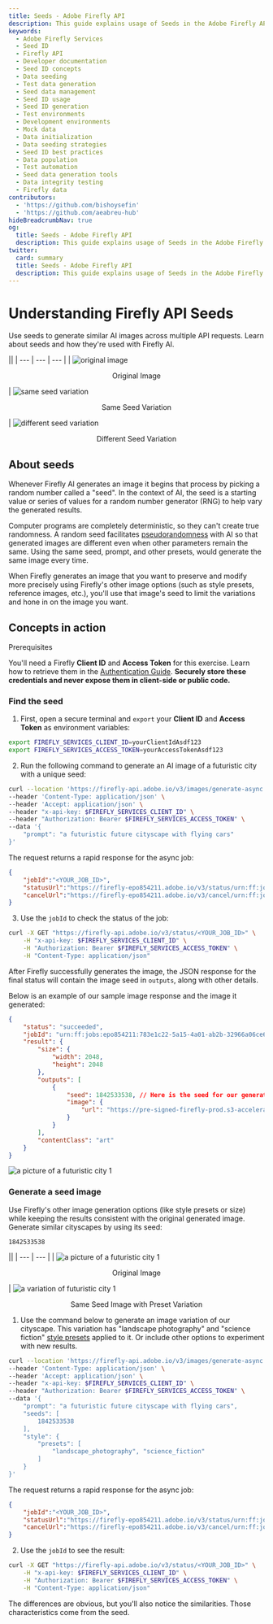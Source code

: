 ```yaml
---
title: Seeds - Adobe Firefly API
description: This guide explains usage of Seeds in the Adobe Firefly API.
keywords:
  - Adobe Firefly Services
  - Seed ID
  - Firefly API
  - Developer documentation
  - Seed ID concepts
  - Data seeding
  - Test data generation
  - Seed data management
  - Seed ID usage
  - Seed ID generation
  - Test environments
  - Development environments
  - Mock data
  - Data initialization
  - Data seeding strategies
  - Seed ID best practices
  - Data population
  - Test automation
  - Seed data generation tools
  - Data integrity testing
  - Firefly data
contributors:
  - 'https://github.com/bishoysefin'
  - 'https://github.com/aeabreu-hub'
hideBreadcrumbNav: true
og:
  title: Seeds - Adobe Firefly API
  description: This guide explains usage of Seeds in the Adobe Firefly API.
twitter:
  card: summary
  title: Seeds - Adobe Firefly API
  description: This guide explains usage of Seeds in the Adobe Firefly API.
---
```


# Understanding Firefly API Seeds

Use seeds to generate similar AI images across multiple API requests.
Learn about seeds and how they're used with Firefly AI.

||
| --- | --- | --- |
| ![original image](../../images/seed-concept-original-image.jpeg) <p style="text-align:center">Original Image</p> | ![same seed variation](../../images/seed-concept-same-seed-regeneration.jpeg) <p style="text-align:center">Same Seed Variation</p> | ![different seed variation](../../images/seed-concept-different-seed-regeneration.jpeg) <p style="text-align:center">Different Seed Variation</p>

## About seeds

Whenever Firefly AI generates an image it begins that process by picking a random number called a "seed". In the context of AI, the seed is a starting value or series of values for a random number generator (RNG) to help vary the generated results.

Computer programs are completely deterministic, so they can't create true randomness. A random seed facilitates [pseudorandomness](https://en.wikipedia.org/wiki/Pseudorandomness) with AI so that generated images are different even when other parameters remain the same. Using the same seed, prompt, and other presets, would generate the same image every time.

When Firefly generates an image that you want to preserve and modify more precisely using Firefly's other image options (such as style presets, reference images, etc.), you'll use that image's seed to limit the variations and hone in on the image you want.

## Concepts in action

<InlineAlert variant="warning" slots="header, text" />

Prerequisites

You'll need a Firefly **Client ID** and **Access Token** for this exercise. Learn how to retrieve them in the [Authentication Guide](../authentication/index.md). **Securely store these credentials and never expose them in client-side or public code.**

### Find the seed

1. First, open a secure terminal and `export` your **Client ID** and **Access Token** as environment variables:

```bash
export FIREFLY_SERVICES_CLIENT_ID=yourClientIdAsdf123
export FIREFLY_SERVICES_ACCESS_TOKEN=yourAccessTokenAsdf123
```

2. Run the following command to generate an AI image of a futuristic city with a unique seed:

```bash
curl --location 'https://firefly-api.adobe.io/v3/images/generate-async' \
--header 'Content-Type: application/json' \
--header 'Accept: application/json' \
--header "x-api-key: $FIREFLY_SERVICES_CLIENT_ID" \
--header "Authorization: Bearer $FIREFLY_SERVICES_ACCESS_TOKEN" \
--data '{
    "prompt": "a futuristic future cityscape with flying cars"
}'
```

The request returns a rapid response for the async job:

```json
{   
    "jobId":"<YOUR_JOB_ID>",
    "statusUrl":"https://firefly-epo854211.adobe.io/v3/status/urn:ff:jobs:...",
    "cancelUrl":"https://firefly-epo854211.adobe.io/v3/cancel/urn:ff:jobs:..."
}
```

3. Use the `jobId` to check the status of the job:

```bash
curl -X GET "https://firefly-api.adobe.io/v3/status/<YOUR_JOB_ID>" \
    -H "x-api-key: $FIREFLY_SERVICES_CLIENT_ID" \
    -H "Authorization: Bearer $FIREFLY_SERVICES_ACCESS_TOKEN" \
    -H "Content-Type: application/json"
```

After Firefly successfully generates the image, the JSON response for the final status will contain the image seed in `outputs`, along with other details.

Below is an example of our sample image response and the image it generated:

```json
{ 
    "status": "succeeded", 
    "jobId": "urn:ff:jobs:epo854211:783e1c22-5a15-4a01-ab2b-32966a06ce6c", 
    "result": { 
        "size": { 
            "width": 2048, 
            "height": 2048 
        }, 
        "outputs": [
            { 
                "seed": 1842533538, // Here is the seed for our generated image
                "image": { 
                    "url": "https://pre-signed-firefly-prod.s3-accelerate.amazonaws.com/images/asdf-1234..." 
                } 
            }
        ], 
        "contentClass": "art" 
    } 
}
```

![a picture of a futuristic city 1](../../images/seedless-city-1.jpeg)

### Generate a seed image

Use Firefly's other image generation options (like style presets or size) while keeping the results consistent with the original generated image.
Generate similar cityscapes by using its seed:

```1842533538```

||
| --- | --- |
| ![a picture of a futuristic city 1](../../images/seedless-city-1.jpeg) <p style="text-align:center">Original Image</p> | ![a variation of futuristic city 1](../../images/seeded-city-1.jpeg) <p style="text-align:center">Same Seed Image with Preset Variation</p>

1. Use the command below to generate an image variation of our cityscape. This variation has "landscape photography" and "science fiction" [style presets](../style-presets/index.md) applied to it. Or include other options to experiment with new results.

```bash
curl --location 'https://firefly-api.adobe.io/v3/images/generate-async' \
--header 'Content-Type: application/json' \
--header 'Accept: application/json' \
--header "x-api-key: $FIREFLY_SERVICES_CLIENT_ID" \
--header "Authorization: Bearer $FIREFLY_SERVICES_ACCESS_TOKEN" \
--data '{
    "prompt": "a futuristic future cityscape with flying cars",
    "seeds": [
        1842533538
    ],
    "style": {
        "presets": [
            "landscape_photography", "science_fiction"
        ]
    }
}'
```

The request returns a rapid response for the async job:

```json
{   
    "jobId":"<YOUR_JOB_ID>",
    "statusUrl":"https://firefly-epo854211.adobe.io/v3/status/urn:ff:jobs:...",
    "cancelUrl":"https://firefly-epo854211.adobe.io/v3/cancel/urn:ff:jobs:..."
}
```

2. Use the `jobId` to see the result:

```bash
curl -X GET "https://firefly-api.adobe.io/v3/status/<YOUR_JOB_ID>" \
    -H "x-api-key: $FIREFLY_SERVICES_CLIENT_ID" \
    -H "Authorization: Bearer $FIREFLY_SERVICES_ACCESS_TOKEN" \
    -H "Content-Type: application/json"
```

The differences are obvious, but you'll also notice the similarities. Those characteristics come from the seed.
